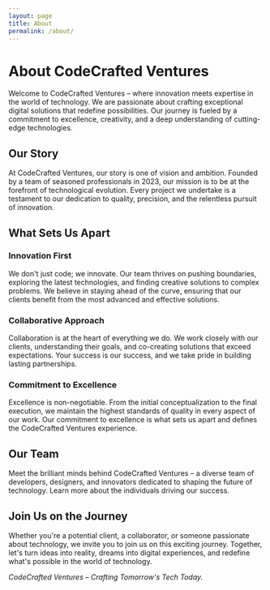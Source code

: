 ```yaml
---
layout: page
title: About
permalink: /about/
---
```


# About CodeCrafted Ventures

Welcome to CodeCrafted Ventures – where innovation meets expertise in the world of technology. We are passionate about crafting exceptional digital solutions that redefine possibilities. Our journey is fueled by a commitment to excellence, creativity, and a deep understanding of cutting-edge technologies.

## Our Story

At CodeCrafted Ventures, our story is one of vision and ambition. Founded by a team of seasoned professionals in 2023, our mission is to be at the forefront of technological evolution. Every project we undertake is a testament to our dedication to quality, precision, and the relentless pursuit of innovation.

## What Sets Us Apart

### Innovation First

We don't just code; we innovate. Our team thrives on pushing boundaries, exploring the latest technologies, and finding creative solutions to complex problems. We believe in staying ahead of the curve, ensuring that our clients benefit from the most advanced and effective solutions.

### Collaborative Approach

Collaboration is at the heart of everything we do. We work closely with our clients, understanding their goals, and co-creating solutions that exceed expectations. Your success is our success, and we take pride in building lasting partnerships.

### Commitment to Excellence

Excellence is non-negotiable. From the initial conceptualization to the final execution, we maintain the highest standards of quality in every aspect of our work. Our commitment to excellence is what sets us apart and defines the CodeCrafted Ventures experience.

## Our Team

Meet the brilliant minds behind CodeCrafted Ventures – a diverse team of developers, designers, and innovators dedicated to shaping the future of technology. Learn more about the individuals driving our success.

## Join Us on the Journey

Whether you're a potential client, a collaborator, or someone passionate about technology, we invite you to join us on this exciting journey. Together, let's turn ideas into reality, dreams into digital experiences, and redefine what's possible in the world of technology.

*CodeCrafted Ventures – Crafting Tomorrow's Tech Today.*

